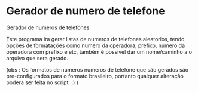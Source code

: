 # Gerador de numero de telefone

Gerador de numeros de telefones

Este programa ira gerar listas de numeros de telefones aleatorios, tendo opções de formatações como numero da operadora, prefixo, numero da operadora com prefixo e etc, também é possivel dar um nome/caminho a o arquivo que sera gerado.

(obs : Os formatos de numeros numeros de telefone que são gerados são pre-configurados para o formato brasileiro, portanto qualquer alteração podera ser feita no script. ;) )
